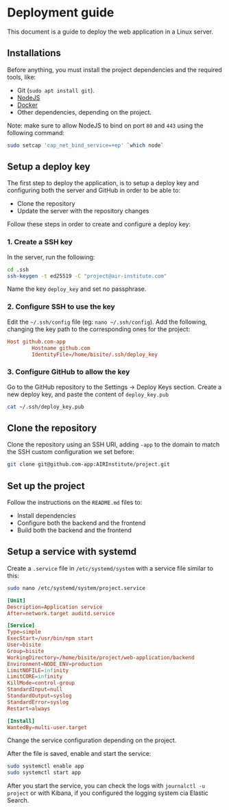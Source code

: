 # Deployment guide

This document is a guide to deploy the web application in a Linux server.

## Installations

Before anything, you must install the project dependencies and the required tools, like:

 - Git (`sudo apt install git`).
 - [NodeJS](https://nodejs.org/en/download/package-manager)
 - [Docker](https://docs.docker.com/engine/install/ubuntu/)
 - Other dependencies, depending on the project.

Note: make sure to allow NodeJS to bind on port `80` and `443` using the following command:

```sh
sudo setcap 'cap_net_bind_service=+ep' `which node`
```

## Setup a deploy key

The first step to deploy the application, is to setup a deploy key and configuring both the server and GitHub in order to be able to:

 - Clone the repository
 - Update the server with the repository changes

Follow these steps in order to create and configure a deploy key:

### 1. Create a SSH key

In the server, run the following:

```sh
cd .ssh
ssh-keygen -t ed25519 -C "project@air-institute.com"
```

Name the key `deploy_key` and set no passphrase.

### 2. Configure SSH to use the key

Edit the `~/.ssh/config` file (eg: `nano ~/.ssh/config`). Add the following, changing the key path to the corresponding ones for the project:

```conf
Host github.com-app
        Hostname github.com
        IdentityFile=/home/bisite/.ssh/deploy_key
```

### 3. Configure GitHub to allow the key

Go to the GitHub repository to the Settings -> Deploy Keys section. Create a new deploy key, and paste the content of `deploy_key.pub`

```sh
cat ~/.ssh/deploy_key.pub
```

## Clone the repository

Clone the repository using an SSH URI, adding `-app` to the domain to match the SSH custom configuration we set before:

```sh
git clone git@github.com-app:AIRInstitute/project.git
```

## Set up the project

Follow the instructions on the `README.md` files to:

 - Install dependencies
 - Configure both the backend and the frontend
 - Build both the backend and the frontend

## Setup a service with systemd

Create a `.service` file in `/etc/systemd/system` with a service file similar to this:

```sh
sudo nano /etc/systemd/system/project.service
```

```conf
[Unit]
Description=Application service
After=network.target auditd.service

[Service]
Type=simple
ExecStart=/usr/bin/npm start
User=bisite
Group=bisite
WorkingDirectory=/home/bisite/project/web-application/backend
Environment=NODE_ENV=production
LimitNOFILE=infinity
LimitCORE=infinity
KillMode=control-group
StandardInput=null
StandardOutput=syslog
StandardError=syslog
Restart=always

[Install]
WantedBy=multi-user.target
```

Change the service configuration depending on the project.

After the file is saved, enable and start the service:

```sh
sudo systemctl enable app
sudo systemctl start app
```

After you start the service, you can check the logs with `journalctl -u project` or with Kibana, if you configured the logging system cia Elastic Search.
